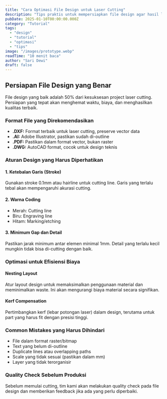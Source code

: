 ```yaml
---
title: "Cara Optimasi File Design untuk Laser Cutting"
description: "Tips praktis untuk mempersiapkan file design agar hasil laser cutting optimal dan biaya produksi efisien."
pubDate: 2025-01-10T00:00:00.000Z
category: "Tutorial"
tags:
  - "design"
  - "tutorial"
  - "optimasi"
  - "tips"
image: "/images/prototype.webp"
readTime: "10 menit baca"
author: "Sari Dewi"
draft: false
---
```


## Persiapan File Design yang Benar

File design yang baik adalah 50% dari kesuksesan project laser cutting. Persiapan yang tepat akan menghemat waktu, biaya, dan menghasilkan kualitas terbaik.

### Format File yang Direkomendasikan

-   **.DXF:** Format terbaik untuk laser cutting, preserve vector data
-   **.AI:** Adobe Illustrator, pastikan sudah di-outline
-   **.PDF:** Pastikan dalam format vector, bukan raster
-   **.DWG:** AutoCAD format, cocok untuk design teknis

### Aturan Design yang Harus Diperhatikan

#### 1\. Ketebalan Garis (Stroke)

Gunakan stroke 0.1mm atau hairline untuk cutting line. Garis yang terlalu tebal akan mempengaruhi akurasi cutting.

#### 2\. Warna Coding

-   Merah: Cutting line
-   Biru: Engraving line
-   Hitam: Marking/etching

#### 3\. Minimum Gap dan Detail

Pastikan jarak minimum antar elemen minimal 1mm. Detail yang terlalu kecil mungkin tidak bisa di-cutting dengan baik.

### Optimasi untuk Efisiensi Biaya

#### Nesting Layout

Atur layout design untuk memaksimalkan penggunaan material dan meminimalkan waste. Ini akan mengurangi biaya material secara signifikan.

#### Kerf Compensation

Pertimbangkan kerf (lebar potongan laser) dalam design, terutama untuk part yang harus fit dengan presisi tinggi.

### Common Mistakes yang Harus Dihindari

-   File dalam format raster/bitmap
-   Text yang belum di-outline
-   Duplicate lines atau overlapping paths
-   Scale yang tidak sesuai (pastikan dalam mm)
-   Layer yang tidak terorganisir

### Quality Check Sebelum Produksi

Sebelum memulai cutting, tim kami akan melakukan quality check pada file design dan memberikan feedback jika ada yang perlu diperbaiki.
